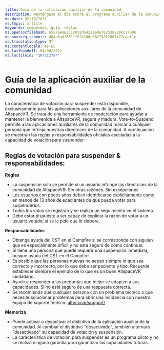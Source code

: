 ```yaml
---
title: Guía de la aplicación auxiliar de la comunidad
description: Manténgase al día sobre el programa auxiliar de la comunidad de AltspaceVR y las reglas y responsabilidades del uso de la característica de votación para suspender.
ms.date: 02/10/2021
ms.topic: article
keywords: comunidad, guía, reglas
ms.openlocfilehash: 6587ae86231c092da42aa68e782538828cc17606
ms.sourcegitcommit: d84a6adf631ff02b106e682238f2861477caef1e
ms.translationtype: MT
ms.contentlocale: es-ES
ms.lasthandoff: 04/08/2021
ms.locfileid: "107213784"
---
```

# <a name="community-helper-guide"></a>Guía de la aplicación auxiliar de la comunidad

La característica de votación para suspender está disponible, exclusivamente para las aplicaciones auxiliares de la comunidad de AltspaceVR. Se trata de una herramienta de moderación para ayudar a mantener la bienvenida a AltspaceVR, segura y madura. Vote-to-Suspend permite a las aplicaciones auxiliares de la comunidad marcar a cualquier persona que infrinja nuestras directrices de la comunidad. A continuación se muestran las reglas y responsabilidades oficiales asociadas a la capacidad de votación para suspender. 

## <a name="vote-to-suspend-rules--responsibilities"></a>Reglas de votación para suspender & responsabilidades: 

**Reglas** 

* La suspensión solo se permite si un usuario infringe las directrices de la comunidad de AltspaceVR. Sin otras razones. Sin excepciones.  
* Los usuarios con pocos años deben identificarse explícitamente como en menos de 13 años de edad antes de que pueda votar para suspenderlos. 
* Todos los votos se registran y se realiza un seguimiento en el sistema. 
* Debe estar dispuesto a ser capaz de explicar la razón de votar a un usuario vetado, si se le pide que lo elabore. 

**Responsabilidades** 

* Obtenga ayuda del CST en el Campfire si se corresponde con alguien que es especialmente difícil y no está seguro de cómo continuar.  
* Si tiene una persona que puede requerir una suspensión inmediata, busque ayuda del CST en el Campfire. 
* Es posible que las personas nuevas no sepan siempre lo que sea correcto y incorrecto, por lo que debe ser paciente y tipo. Recuerde establecer siempre el ejemplo de lo que es un buen AltspaceVR ciudadano. 
* Ayude a responder a las preguntas que mejor se adapten a sus capacidades. Si no está seguro de una respuesta correcta. 
* Se recomienda que cualquier persona con un problema técnico o que necesite solucionar problemas para abrir una incidencia con nuestro equipo de soporte técnico: [altvr.com/support/](https://help.altvr.com/hc/requests/new?ticket_form_id=114093998653)

**Memoriza** 

* Puede activar o desactivar el distintivo de la aplicación auxiliar de la comunidad. Al cambiar el distintivo "desactivado", también alternará "desactivado" su capacidad de votación y suspensión. 
* La característica de votación para suspender es un programa piloto y no se realiza ninguna garantía para garantizar las capacidades futuras. 
